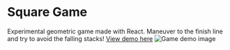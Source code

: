 # Square Game

Experimental geometric game made with React. Maneuver to the finish line and try to avoid the falling stacks! [View demo here](https://florence-yuan.github.io/square-game/)
![Game demo image](https://github.com/user-attachments/assets/a1c58e95-c231-4887-93bf-20d64b727b36)
